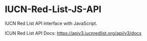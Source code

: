# IUCN-Red-List-JS-API
IUCN Red List API interface with JavaScript.



ICUN Red List API Docs: https://apiv3.iucnredlist.org/api/v3/docs